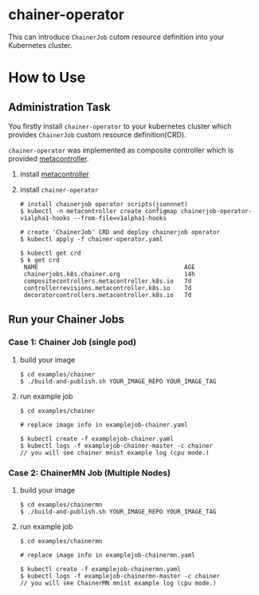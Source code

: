 # chainer-operator

This can introduce `ChainerJob` cutom resource definition into your Kubernetes cluster.

# How to Use

## Administration Task
You firstly install `chainer-operator` to your kubernetes cluster which provides `ChainerJob` custom resource definition(CRD).

`chainer-operator` was implemented as composite controller which is provided [metacontroller](https://github.com/GoogleCloudPlatform/metacontroller).


1. install [metacontroller](https://github.com/GoogleCloudPlatform/metacontroller)

2. install `chainer-operator`
   ```
   # install chainerjob operator scripts(jsonnnet)
   $ kubectl -n metacontroller create configmap chainerjob-operator-v1alpha1-hooks --from-file=v1alpha1-hooks

   # create 'ChainerJob' CRD and deploy chainerjob operator
   $ kubectl apply -f chainer-operator.yaml

   $ kubectl get crd
   $ k get crd
    NAME                                         AGE
    chainerjobs.k8s.chainer.org                  14h
    compositecontrollers.metacontroller.k8s.io   7d
    controllerrevisions.metacontroller.k8s.io    7d
    decoratorcontrollers.metacontroller.k8s.io   7d
    ```

## Run your Chainer Jobs
### Case 1: Chainer Job (single pod)
1. build your image
   ```
   $ cd examples/chainer
   $ ./build-and-publish.sh YOUR_IMAGE_REPO YOUR_IMAGE_TAG
   ```

2. run example job
   ```
   $ cd examples/chainer

   # replace image info in examplejob-chainer.yaml

   $ kubectl create -f examplejob-chainer.yaml
   $ kubectl logs -f examplejob-chainer-master -c chainer
   // you will see chainer mnist example log (cpu mode.)
   ```


### Case 2: ChainerMN Job (Multiple Nodes)
1. build your image
   ```
   $ cd examples/chainermn
   $ ./build-and-publish.sh YOUR_IMAGE_REPO YOUR_IMAGE_TAG
   ```

2. run example job
   ```
   $ cd examples/chainermn

   # replace image info in examplejob-chainermn.yaml

   $ kubectl create -f examplejob-chainermn.yaml
   $ kubectl logs -f examplejob-chainermn-master -c chainer
   // you will see ChainerMN mnist example log (cpu mode.)
   ```

